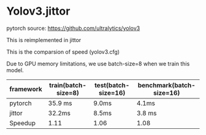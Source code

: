 # Yolov3.jittor

pytorch source: https://github.com/ultralytics/yolov3

This is reimplemented in jittor


This is the comparsion of speed (yolov3.cfg)

Due to GPU memory limitations, we use batch-size=8 when we train this model.

|  framework   | train(batch-size=8) | test(batch-size=16) | benchmark(batch-size=16)
|  ----  | ----  | ---- | ---- |
| pytorch  | 35.9 ms | 9.0ms | 4.1ms|
| jittor | 32.2ms | 8.5ms | 3.8 ms |
| Speedup | 1.11 | 1.06| 1.08|